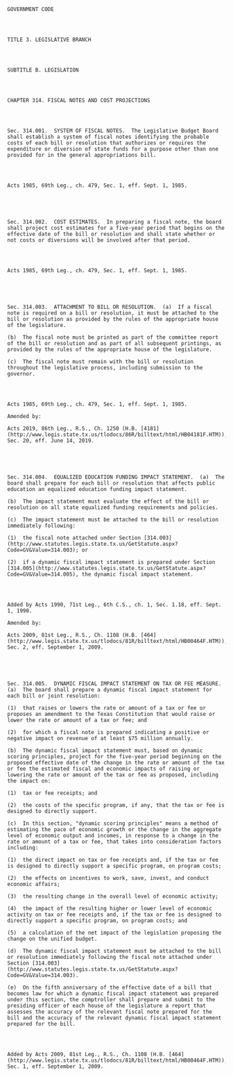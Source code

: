 ﻿
    
    
    	
    					
    
    
    GOVERNMENT CODE
    
      
    
    
    TITLE 3. LEGISLATIVE BRANCH
    
      
    
    
    SUBTITLE B. LEGISLATION
    
      
    
    
    CHAPTER 314. FISCAL NOTES AND COST PROJECTIONS
    
      
    
    
    Sec. 314.001.  SYSTEM OF FISCAL NOTES.  The Legislative Budget Board shall establish a system of fiscal notes identifying the probable costs of each bill or resolution that authorizes or requires the expenditure or diversion of state funds for a purpose other than one provided for in the general appropriations bill.
    
    
    
    
    Acts 1985, 69th Leg., ch. 479, Sec. 1, eff. Sept. 1, 1985.
    
    
    
    
    
    Sec. 314.002.  COST ESTIMATES.  In preparing a fiscal note, the board shall project cost estimates for a five-year period that begins on the effective date of the bill or resolution and shall state whether or not costs or diversions will be involved after that period.
    
    
    
    
    Acts 1985, 69th Leg., ch. 479, Sec. 1, eff. Sept. 1, 1985.
    
    
    
    
    
    Sec. 314.003.  ATTACHMENT TO BILL OR RESOLUTION.  (a)  If a fiscal note is required on a bill or resolution, it must be attached to the bill or resolution as provided by the rules of the appropriate house of the legislature.
    
    (b)  The fiscal note must be printed as part of the committee report of the bill or resolution and as part of all subsequent printings, as provided by the rules of the appropriate house of the legislature.
    
    (c)  The fiscal note must remain with the bill or resolution throughout the legislative process, including submission to the governor.
    
    
    
    
    Acts 1985, 69th Leg., ch. 479, Sec. 1, eff. Sept. 1, 1985.
    
    Amended by: 
    
    Acts 2019, 86th Leg., R.S., Ch. 1250 (H.B. [4181](http://www.legis.state.tx.us/tlodocs/86R/billtext/html/HB04181F.HTM)), Sec. 20, eff. June 14, 2019.
    
    
    
    
    
    Sec. 314.004.  EQUALIZED EDUCATION FUNDING IMPACT STATEMENT.  (a)  The board shall prepare for each bill or resolution that affects public education an equalized education funding impact statement.
    
    (b)  The impact statement must evaluate the effect of the bill or resolution on all state equalized funding requirements and policies.
    
    (c)  The impact statement must be attached to the bill or resolution immediately following:
    
    (1)  the fiscal note attached under Section [314.003](http://www.statutes.legis.state.tx.us/GetStatute.aspx?Code=GV&Value=314.003); or
    
    (2)  if a dynamic fiscal impact statement is prepared under Section [314.005](http://www.statutes.legis.state.tx.us/GetStatute.aspx?Code=GV&Value=314.005), the dynamic fiscal impact statement.
    
    
    
    
    Added by Acts 1990, 71st Leg., 6th C.S., ch. 1, Sec. 1.18, eff. Sept. 1, 1990.
    
    Amended by: 
    
    Acts 2009, 81st Leg., R.S., Ch. 1108 (H.B. [464](http://www.legis.state.tx.us/tlodocs/81R/billtext/html/HB00464F.HTM)), Sec. 2, eff. September 1, 2009.
    
    
    
    
    
    Sec. 314.005.  DYNAMIC FISCAL IMPACT STATEMENT ON TAX OR FEE MEASURE.  (a)  The board shall prepare a dynamic fiscal impact statement for each bill or joint resolution:
    
    (1)  that raises or lowers the rate or amount of a tax or fee or proposes an amendment to the Texas Constitution that would raise or lower the rate or amount of a tax or fee; and
    
    (2)  for which a fiscal note is prepared indicating a positive or negative impact on revenue of at least $75 million annually.
    
    (b)  The dynamic fiscal impact statement must, based on dynamic scoring principles, project for the five-year period beginning on the proposed effective date of the change in the rate or amount of the tax or fee the estimated fiscal and economic impacts of raising or lowering the rate or amount of the tax or fee as proposed, including the impact on:
    
    (1)  tax or fee receipts; and
    
    (2)  the costs of the specific program, if any, that the tax or fee is designed to directly support.
    
    (c)  In this section, "dynamic scoring principles" means a method of estimating the pace of economic growth or the change in the aggregate level of economic output and incomes, in response to a change in the rate or amount of a tax or fee, that takes into consideration factors including:
    
    (1)  the direct impact on tax or fee receipts and, if the tax or fee is designed to directly support a specific program, on program costs;
    
    (2)  the effects on incentives to work, save, invest, and conduct economic affairs;
    
    (3)  the resulting change in the overall level of economic activity;
    
    (4)  the impact of the resulting higher or lower level of economic activity on tax or fee receipts and, if the tax or fee is designed to directly support a specific program, on program costs; and
    
    (5)  a calculation of the net impact of the legislation proposing the change on the unified budget.
    
    (d)  The dynamic fiscal impact statement must be attached to the bill or resolution immediately following the fiscal note attached under Section [314.003](http://www.statutes.legis.state.tx.us/GetStatute.aspx?Code=GV&Value=314.003).
    
    (e)  On the fifth anniversary of the effective date of a bill that becomes law for which a dynamic fiscal impact statement was prepared under this section, the comptroller shall prepare and submit to the presiding officer of each house of the legislature a report that assesses the accuracy of the relevant fiscal note prepared for the bill and the accuracy of the relevant dynamic fiscal impact statement prepared for the bill.
    
    
    
    
    Added by Acts 2009, 81st Leg., R.S., Ch. 1108 (H.B. [464](http://www.legis.state.tx.us/tlodocs/81R/billtext/html/HB00464F.HTM)), Sec. 1, eff. September 1, 2009.
    
    
    
    
    				
